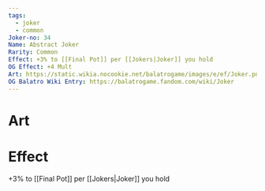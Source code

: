```yaml
---
tags:
  - joker
  - common
Joker-no: 34
Name: Abstract Joker
Rarity: Common
Effect: +3% to [[Final Pot]] per [[Jokers|Joker]] you hold
OG Effect: +4 Mult
Art: https://static.wikia.nocookie.net/balatrogame/images/e/ef/Joker.png/revision/latest?cb=20230925003651
OG Balatro Wiki Entry: https://balatrogame.fandom.com/wiki/Joker
---
```

# Art
# Effect
+3% to [[Final Pot]] per [[Jokers|Joker]] you hold